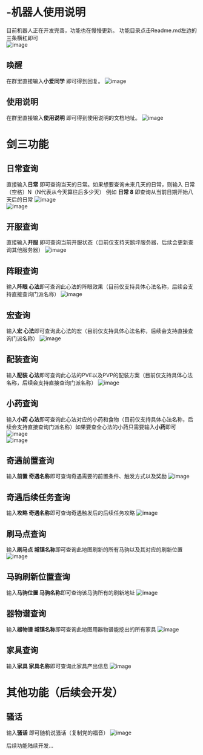 # -机器人使用说明
目前机器人正在开发完善，功能也在慢慢更新。
功能目录点击Readme.md左边的三条横杠即可  
![image](https://user-images.githubusercontent.com/26669224/212621169-89f9b074-536d-486b-b3b9-b1fdfe179396.png)

## 唤醒
在群里直接输入**小爱同学** 即可得到回复。
![image](https://user-images.githubusercontent.com/26669224/212612763-ca136192-726c-471e-9b6e-c788be288456.png)
## 使用说明
在群里直接输入**使用说明** 即可得到使用说明的文档地址。
![image](https://user-images.githubusercontent.com/26669224/212613596-28bcef04-9a86-4e71-bcdb-f5482f9bf592.png)
# 剑三功能
## 日常查询
直接输入**日常** 即可查询当天的日常。如果想要查询未来几天的日常，则输入 日常（空格）N（N代表从今天算往后多少天） 例如 **日常 8** 即查询从当前日期开始八天后的日常
![image](https://user-images.githubusercontent.com/26669224/212613854-54a7b925-c7f8-4c66-9763-34c240c6a790.png)  
![image](https://user-images.githubusercontent.com/26669224/212614165-05574cee-6886-4763-8dd4-961a44dd441c.png)
## 开服查询
直接输入**开服** 即可查询当前开服状态（目前仅支持天鹅坪服务器，后续会更新查询其他服务器）
![image](https://user-images.githubusercontent.com/26669224/212614689-83df4f75-2a54-4c91-9bed-aa31dea739eb.png)
## 阵眼查询
输入**阵眼 心法**即可查询此心法的阵眼效果（目前仅支持具体心法名称，后续会支持直接查询门派名称）
![image](https://user-images.githubusercontent.com/26669224/212615078-7cbae487-879d-4112-9209-fcf231855e71.png)
## 宏查询
输入**宏 心法**即可查询此心法的宏（目前仅支持具体心法名称，后续会支持直接查询门派名称）
![image](https://user-images.githubusercontent.com/26669224/212615316-104b0278-9dea-4825-b6dd-f835b78ead1c.png)
## 配装查询
输入**配装 心法**即可查询此心法的PVE以及PVP的配装方案（目前仅支持具体心法名称，后续会支持直接查询门派名称）
![image](https://user-images.githubusercontent.com/26669224/212615479-71491a72-9c74-462d-9314-6bc20ce19259.png)
## 小药查询
输入**小药 心法**即可查询此心法对应的小药和食物（目前仅支持具体心法名称，后续会支持直接查询门派名称）如果要查全心法的小药只需要输入**小药**即可
![image](https://user-images.githubusercontent.com/26669224/212615938-45b392af-e033-4eb9-836f-28d7c766a8b7.png)  
![image](https://user-images.githubusercontent.com/26669224/212616001-4bccd937-ad55-4407-b934-10cadac6c971.png)
## 奇遇前置查询
输入**前置 奇遇名称**即可查询奇遇需要的前置条件、触发方式以及奖励
![image](https://user-images.githubusercontent.com/26669224/212616292-96c95244-b058-4df1-8566-007cc4ea6c12.png)
## 奇遇后续任务查询
输入**攻略 奇遇名称**即可查询奇遇触发后的后续任务攻略
![image](https://user-images.githubusercontent.com/26669224/212616469-0e27cbc3-6bb0-4ddd-b419-9975ea5bf5f0.png)
## 刷马点查询
输入**刷马点 城镇名称**即可查询此地图刷新的所有马驹以及其对应的刷新位置
![image](https://user-images.githubusercontent.com/26669224/212616800-91a60a15-3c3b-4f60-8f82-43dc1cf275f3.png)
## 马驹刷新位置查询
输入**马驹位置 马驹名称**即可查询该马驹所有的刷新地址
![image](https://user-images.githubusercontent.com/26669224/212617262-81923f4a-1447-4e02-9e6c-8093b3704c89.png)
## 器物谱查询
输入**器物谱 城镇名称**即可查询此地图用器物谱能挖出的所有家具
![image](https://user-images.githubusercontent.com/26669224/212617629-74228709-ae27-46ef-9c7b-0968efe4c85c.png)
## 家具查询
输入**家具 家具名称**即可查询此家具产出信息
![image](https://user-images.githubusercontent.com/26669224/212617872-ed930190-f292-4fb7-8a88-739837ddeb3e.png)

# 其他功能（后续会开发）
## 骚话
输入**骚话** 即可随机说骚话（复制党的福音）
![image](https://user-images.githubusercontent.com/26669224/212618127-8aca0b03-f774-4b61-933c-b1f82144d783.png)


后续功能陆续开发...

